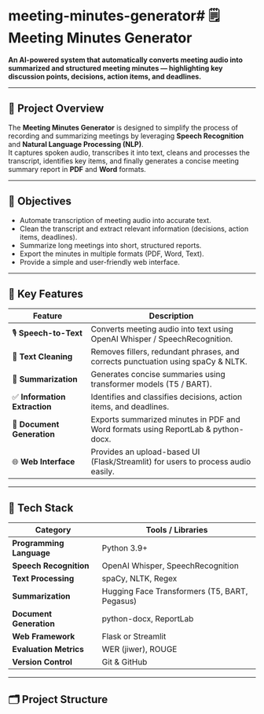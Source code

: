 # meeting-minutes-generator# 🗒️ Meeting Minutes Generator

**An AI-powered system that automatically converts meeting audio into summarized and structured meeting minutes — highlighting key discussion points, decisions, action items, and deadlines.**

---

## 📘 Project Overview

The **Meeting Minutes Generator** is designed to simplify the process of recording and summarizing meetings by leveraging **Speech Recognition** and **Natural Language Processing (NLP)**.  
It captures spoken audio, transcribes it into text, cleans and processes the transcript, identifies key items, and finally generates a concise meeting summary report in **PDF** and **Word** formats.

---

## 🎯 Objectives

- Automate transcription of meeting audio into accurate text.  
- Clean the transcript and extract relevant information (decisions, action items, deadlines).  
- Summarize long meetings into short, structured reports.  
- Export the minutes in multiple formats (PDF, Word, Text).  
- Provide a simple and user-friendly web interface.

---

## 🧩 Key Features

| Feature | Description |
|----------|-------------|
| 🎙️ **Speech-to-Text** | Converts meeting audio into text using OpenAI Whisper / SpeechRecognition. |
| 🧹 **Text Cleaning** | Removes fillers, redundant phrases, and corrects punctuation using spaCy & NLTK. |
| 🧠 **Summarization** | Generates concise summaries using transformer models (T5 / BART). |
| ✅ **Information Extraction** | Identifies and classifies decisions, action items, and deadlines. |
| 📄 **Document Generation** | Exports summarized minutes in PDF and Word formats using ReportLab & python-docx. |
| 🌐 **Web Interface** | Provides an upload-based UI (Flask/Streamlit) for users to process audio easily. |

---

## 🧰 Tech Stack

| Category | Tools / Libraries |
|-----------|------------------|
| **Programming Language** | Python 3.9+ |
| **Speech Recognition** | OpenAI Whisper, SpeechRecognition |
| **Text Processing** | spaCy, NLTK, Regex |
| **Summarization** | Hugging Face Transformers (T5, BART, Pegasus) |
| **Document Generation** | python-docx, ReportLab |
| **Web Framework** | Flask or Streamlit |
| **Evaluation Metrics** | WER (jiwer), ROUGE |
| **Version Control** | Git & GitHub |

---

## 🗂️ Project Structure

